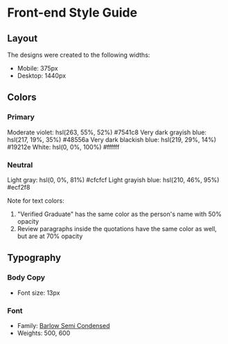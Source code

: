 # Front-end Style Guide

## Layout

The designs were created to the following widths:

- Mobile: 375px
- Desktop: 1440px

## Colors

### Primary

Moderate violet: hsl(263, 55%, 52%)     #7541c8
Very dark grayish blue: hsl(217, 19%, 35%)     #48556a
Very dark blackish blue: hsl(219, 29%, 14%)   #19212e
White: hsl(0, 0%, 100%)      #ffffff

### Neutral

Light gray: hsl(0, 0%, 81%)     #cfcfcf
Light grayish blue: hsl(210, 46%, 95%)      #ecf2f8

Note for text colors:

1. "Verified Graduate" has the same color as the person's name with 50% opacity
2. Review paragraphs inside the quotations have the same color as well, but are at 70% opacity

## Typography

### Body Copy

- Font size: 13px

### Font

- Family: [Barlow Semi Condensed](https://fonts.google.com/specimen/Barlow+Semi+Condensed)
- Weights: 500, 600
